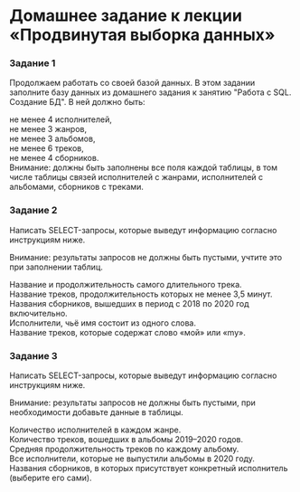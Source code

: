 # Домашнее задание к лекции «Продвинутая выборка данных»    
### Задание 1     
Продолжаем работать со своей базой данных. В этом задании заполните базу данных из домашнего задания к занятию "Работа с SQL. Создание БД". В ней должно быть:

не менее 4 исполнителей,    
не менее 3 жанров,    
не менее 3 альбомов,    
не менее 6 треков,    
не менее 4 сборников.    
Внимание: должны быть заполнены все поля каждой таблицы, в том числе таблицы связей исполнителей с жанрами, исполнителей с альбомами, сборников с треками.

### Задание 2    
Написать SELECT-запросы, которые выведут информацию согласно инструкциям ниже.

Внимание: результаты запросов не должны быть пустыми, учтите это при заполнении таблиц.

Название и продолжительность самого длительного трека.    
Название треков, продолжительность которых не менее 3,5 минут.    
Названия сборников, вышедших в период с 2018 по 2020 год включительно.    
Исполнители, чьё имя состоит из одного слова.    
Название треков, которые содержат слово «мой» или «my».    

### Задание 3    
Написать SELECT-запросы, которые выведут информацию согласно инструкциям ниже.

Внимание: результаты запросов не должны быть пустыми, при необходимости добавьте данные в таблицы.

Количество исполнителей в каждом жанре.    
Количество треков, вошедших в альбомы 2019–2020 годов.    
Средняя продолжительность треков по каждому альбому.    
Все исполнители, которые не выпустили альбомы в 2020 году.    
Названия сборников, в которых присутствует конкретный исполнитель (выберите его сами).     
